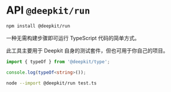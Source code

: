 # API `@deepkit/run`

```sh
npm install @deepkit/run
```

一种无需构建步骤即可运行 TypeScript 代码的简单方式。

此工具主要用于 Deepkit 自身的测试套件，但也可用于你自己的项目。

```typescript
import { typeOf } from '@deepkit/type';

console.log(typeOf<string>());
```

```sh
node --import @deepkit/run test.ts 
```

<api-docs package="@deepkit/run"></api-docs>
